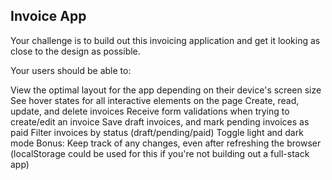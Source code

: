 ## Invoice App

Your challenge is to build out this invoicing application and get it looking as close to the design as possible.

Your users should be able to:

View the optimal layout for the app depending on their device's screen size
See hover states for all interactive elements on the page
Create, read, update, and delete invoices
Receive form validations when trying to create/edit an invoice
Save draft invoices, and mark pending invoices as paid
Filter invoices by status (draft/pending/paid)
Toggle light and dark mode
Bonus: Keep track of any changes, even after refreshing the browser (localStorage could be used for this if you're not building out a full-stack app)
